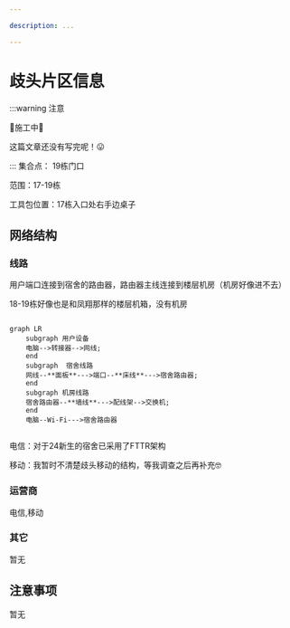 ```yaml
---

description: ...

---
```


# 歧头片区信息

:::warning 注意

🚧施工中🚧

这篇文章还没有写完呢！😛

:::
集合点： 19栋门口

范围：17-19栋

工具包位置：17栋入口处右手边桌子
## 网络结构
### 线路
用户端口连接到宿舍的路由器，路由器主线连接到楼层机房（机房好像进不去）

18-19栋好像也是和凤翔那样的楼层机箱，没有机房
```mermaid

graph LR
    subgraph 用户设备
    电脑-->转接器-->网线;
    end
    subgraph  宿舍线路 
    网线--**面板**--->端口--**床线**--->宿舍路由器;
    end
    subgraph 机房线路
    宿舍路由器--**墙线**--->配线架-->交换机;
    end
    电脑--Wi-Fi--->宿舍路由器
    
```

电信：对于24新生的宿舍已采用了FTTR架构


移动：我暂时不清楚歧头移动的结构，等我调查之后再补充🤓
### 运营商
电信,移动
### 其它
暂无
## 注意事项
暂无

